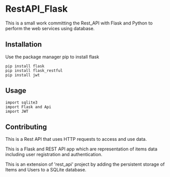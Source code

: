 # RestAPI_Flask
This is a small work committing the Rest_API with Flask and Python to perform the web services using database.

## Installation 
Use the package manager pip to install flask
```
pip install flask
pip install flask_restful
pip install jwt
```
## Usage
```
import sqlite3
import Flask and Api
import JWT
```

## Contributing 

This is a Rest API that uses HTTP requests to access and use data. 

This is a Flask and REST API app which are representation of items data including user registration and authentication.

This is an extension of 'rest_api' project by adding the persistent storage of Items and Users to a SQLite database.
